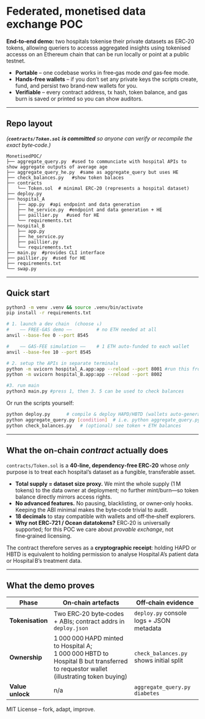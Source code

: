 ﻿
# Federated, monetised data exchange POC

**End‑to‑end demo:** two hospitals tokenise their private datasets as ERC‑20 tokens, allowing queriers to accesss aggregated insights using tokenised accesss on an Ethereum chain that can be run locally or point at a public testnet.

- **Portable** – one codebase works in free‑gas mode *and* gas‑fee mode.
- **Hands‑free wallets** – if you don’t set any private keys the scripts create, fund, and persist two brand‑new wallets for you.
- **Verifiable** – every contract address, tx hash, token balance, and gas burn is saved or printed so you can show auditors.

---

## Repo layout

*(**`contracts/Token.sol`** ****is committed**** so anyone can verify or recompile the exact byte‑code.)*

```
MonetisedPOC/
├── aggregate_query.py  #used to communciate with hospital APIs to show aggregate outputs of average age
├── aggregate_query_he.py  #same as aggregate_query but uses HE
├── check_balances.py   #show token balaces
├── contracts
│   └── Token.sol  # minimal ERC‑20 (represents a hospital dataset)
├── deploy.py
├── hospital_A  
│   ├── app.py  #api endpoint and data generation
│   ├── he_service.py  #endpoint and data generation + HE
│   ├── paillier.py   #used for HE
│   └── requirements.txt
├── hospital_B
│   ├── app.py
│   ├── he_service.py
│   ├── paillier.py
│   └── requirements.txt
├── main.py  #provides CLI interface
├── paillier.py  #used for HE 
├── requirements.txt
└── swap.py
```
---

## Quick start

```bash
python3 -m venv .venv && source .venv/bin/activate
pip install -r requirements.txt

# 1. launch a dev chain  (choose ↓)
#    —— FREE‑GAS demo ——         # no ETH needed at all
anvil --base-fee 0 --port 8545 

#    —— GAS‑FEE simulation ——    # 1 ETH auto‑funded to each wallet
anvil --base-fee 10 --port 8545 

# 2. setup the APIs in separate terminals
python -m uvicorn hospital_A.app:app --reload --port 8001 #run this from the directory/MonetisedPOC
python -m uvicorn hospital_B.app:app --reload --port 8002

#3. run main
python3 main.py #press 1, then 3. 5 can be used to check balances

```

Or run the scripts yourself:

```bash
python deploy.py      # compile & deploy HAPD/HBTD (wallets auto‑generated)
python aggregate_query.py [condition]  # i.e. python aggregate_query.py diabetes
python check_balances.py   # (optional) see token + ETH balances
```

---

## What the on‑chain *contract* actually does

`contracts/Token.sol` is a **40‑line, dependency‑free ERC‑20** whose *only* purpose is to treat each hospital’s dataset as a fungible, transferable asset.

- **Total supply = dataset size proxy.** We mint the whole supply (1 M tokens) to the data owner at deployment; no further mint/burn—so token balance directly mirrors access rights.
- **No advanced features.** No pausing, blacklisting, or owner‑only hooks. Keeping the ABI minimal makes the byte‑code trivial to audit.
- **18 decimals** to stay compatible with wallets and off‑the‑shelf explorers.
- **Why not ERC‑721 / Ocean datatokens?** ERC‑20 is universally supported; for this POC we care about *provable exchange*, not fine‑grained licensing.

The contract therefore serves as a **cryptographic receipt**: holding HAPD or HBTD is equivalent to holding permission to analyse Hospital A’s patient data or Hospital B’s treatment data.

---

## What the demo proves

| Phase            | On‑chain artefacts                                                | Off‑chain evidence                                         |
| ---------------- | ----------------------------------------------------------------- | ---------------------------------------------------------- |
| **Tokenisation** | Two ERC‑20 byte‑codes + ABIs; contract addrs in `deploy.json`     | `deploy.py` console logs + JSON metadata                   |
| **Ownership**    | 1 000 000 HAPD minted to Hospital A; 1 000 000 HBTD to Hospital B but transferred to requestor wallet (illustrating token buying)| `check_balances.py` shows initial split                    |
| **Value unlock** | n/a                                                               | `aggregate_query.py diabetes`                              |



MIT License – fork, adapt, improve.




